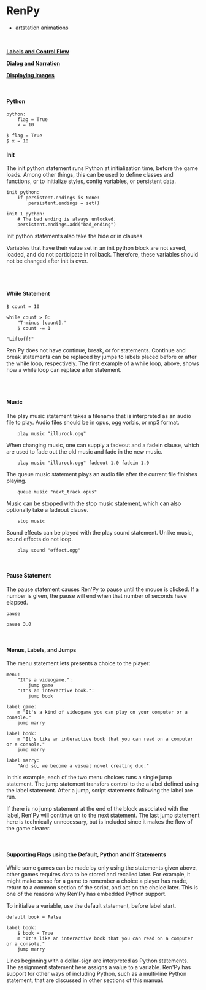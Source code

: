 # RenPy
- artstation animations

<br>

[**Labels and Control Flow**](https://github.com/maim-lain/renpy/blob/master/notes/labels.md)

[**Dialog and Narration**](https://github.com/maim-lain/renpy/blob/master/notes/dialog.md)

[**Displaying Images**](https://github.com/maim-lain/renpy/blob/master/notes/images.md)

<br>

#### Python
```renpy
python:
    flag = True
    x = 10
    
$ flag = True
$ x = 10
```

#### Init
The init python statement runs Python at initialization time, before the game loads. Among other things, this can be used to define classes and functions, or to initialize styles, config variables, or persistent data.
```renpy
init python:
    if persistent.endings is None:
        persistent.endings = set()

init 1 python:
    # The bad ending is always unlocked.
    persistent.endings.add("bad_ending")
```

Init python statements also take the hide or in clauses.

Variables that have their value set in an init python block are not saved, loaded, and do not participate in rollback. Therefore, these variables should not be changed after init is over.


<br>
<br>

#### While Statement
```renpy
$ count = 10

while count > 0:
    "T-minus [count]."
    $ count -= 1

"Liftoff!"
```
Ren'Py does not have continue, break, or for statements. Continue and break statements can be replaced by jumps to labels placed before or after the while loop, respectively. The first example of a while loop, above, shows how a while loop can replace a for statement.

<br>
<br>

#### Music
The play music statement takes a filename that is interpreted as an audio file to play. Audio files should be in opus, ogg vorbis, or mp3 format.
```renpy
    play music "illurock.ogg"
```
When changing music, one can supply a fadeout and a fadein clause, which are used to fade out the old music and fade in the new music.
```renpy
    play music "illurock.ogg" fadeout 1.0 fadein 1.0
```
The queue music statement plays an audio file after the current file finishes playing.
```renpy
    queue music "next_track.opus"
```
Music can be stopped with the stop music statement, which can also optionally take a fadeout clause.
```renpy
    stop music
```
Sound effects can be played with the play sound statement. Unlike music, sound effects do not loop.
```renpy
    play sound "effect.ogg"
```

<br>

#### Pause Statement
The pause statement causes Ren'Py to pause until the mouse is clicked. If a number is given, the pause will end when that number of seconds have elapsed.
```renpy
pause

pause 3.0
```

<br>

#### Menus, Labels, and Jumps
The menu statement lets presents a choice to the player:
```renpy
menu:
    "It's a videogame.":
        jump game
    "It's an interactive book.":
        jump book

label game:
    m "It's a kind of videogame you can play on your computer or a console."
    jump marry

label book:
    m "It's like an interactive book that you can read on a computer or a console."
    jump marry

label marry:
    "And so, we become a visual novel creating duo."
```
In this example, each of the two menu choices runs a single jump statement. The jump statement transfers control to the a label defined using the label statement. After a jump, script statements following the label are run.

If there is no jump statement at the end of the block associated with the label, Ren'Py will continue on to the next statement. The last jump statement here is technically unnecessary, but is included since it makes the flow of the game clearer.

<br>

#### Supporting Flags using the Default, Python and If Statements
While some games can be made by only using the statements given above, other games requires data to be stored and recalled later. For example, it might make sense for a game to remember a choice a player has made, return to a common section of the script, and act on the choice later. This is one of the reasons why Ren'Py has embedded Python support.

To initialize a variable, use the default statement, before label start.
```renpy
default book = False

label book:
    $ book = True
    m "It's like an interactive book that you can read on a computer or a console."
    jump marry
```
Lines beginning with a dollar-sign are interpreted as Python statements. The assignment statement here assigns a value to a variable. Ren'Py has support for other ways of including Python, such as a multi-line Python statement, that are discussed in other sections of this manual.

